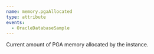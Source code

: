 ```yaml
---
name: memory.pgaAllocated
type: attribute
events:
  - OracleDatabaseSample
---
```


Current amount of PGA memory allocated by the instance.